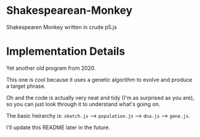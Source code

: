 # Shakespearean-Monkey

Shakespearen Monkey written in crude p5.js

# Implementation Details

Yet another old program from 2020.

This one is cool because it uses a genetic algorithm to evolve and produce a target phrase.

Oh and the code is actually very neat and tidy (I'm as surprised as you are), so you can just look through it to understand what's going on.

The basic heirarchy is: `sketch.js` --> `population.js` --> `dna.js` --> `gene.js`.

I'll update this README later in the future.
